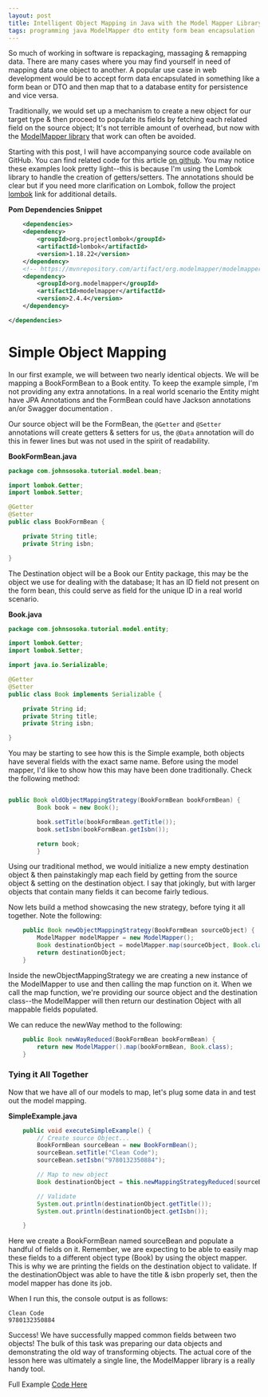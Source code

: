 ```yaml
---
layout: post
title: Intelligent Object Mapping in Java with the Model Mapper Library
tags: programming java ModelMapper dto entity form bean encapsulation
---
```


So much of working in software is repackaging, massaging & remapping data. There are many cases where you
may find yourself in need of mapping data one object to another. A popular use case in web development would 
be to accept form data encapsulated in something like a form bean or DTO and then map that to a database entity
for persistence and vice versa. 

Traditionally, we would set up a mechanism to create a new object for our target 
type & then proceed to populate its fields by fetching each related field on the source object; It's not terrible 
amount of overhead, but now with the [ModelMapper library](http://modelmapper.org/) that work can often be avoided.

Starting with this post, I will have accompanying source code available on GitHub. You can find related code for this
article [on github](https://github.com/johnsosoka/code-examples/tree/main/java/object-mapping). You may notice these 
examples look pretty light--this is because I'm using the Lombok library to handle the creation of getters/setters. The 
annotations should be clear but if you need more clarification on Lombok, follow the project [lombok](https://projectlombok.org/) 
link for additional details.

**Pom Dependencies Snippet**
```xml
    <dependencies>
    <dependency>
        <groupId>org.projectlombok</groupId>
        <artifactId>lombok</artifactId>
        <version>1.18.22</version>
    </dependency>
    <!-- https://mvnrepository.com/artifact/org.modelmapper/modelmapper -->
    <dependency>
        <groupId>org.modelmapper</groupId>
        <artifactId>modelmapper</artifactId>
        <version>2.4.4</version>
    </dependency>

</dependencies>
```

# Simple Object Mapping

In our first example, we will between two nearly identical objects. We will be mapping a BookFormBean to a Book entity. 
To keep the example simple, I'm not providing any extra annotations. In a real world scenario the Entity might have 
JPA Annotations and the FormBean could have Jackson annotations an/or Swagger documentation .

Our source object will be the FormBean, the `@Getter` and `@Setter` annotations will create getters & setters for us, 
the `@Data` annotation will do this in fewer lines but was not used in the spirit of readability.

**BookFormBean.java**
```java
package com.johnsosoka.tutorial.model.bean;

import lombok.Getter;
import lombok.Setter;

@Getter
@Setter
public class BookFormBean {

    private String title;
    private String isbn;

}
```

The Destination object will be a Book our Entity package, this may be the object we use for dealing with 
the database; It has an ID field not present on the form bean, this could serve as field for the unique ID in a real 
world scenario.

**Book.java**
```java
package com.johnsosoka.tutorial.model.entity;

import lombok.Getter;
import lombok.Setter;

import java.io.Serializable;

@Getter
@Setter
public class Book implements Serializable {

    private String id;
    private String title;
    private String isbn;

}
```

You may be starting to see how this is the Simple example, both objects have several fields with the exact same name.
Before using the model mapper, I'd like to show how this may have been done traditionally. Check the following method:

```java

public Book oldObjectMappingStrategy(BookFormBean bookFormBean) {
        Book book = new Book();

        book.setTitle(bookFormBean.getTitle());
        book.setIsbn(bookFormBean.getIsbn());

        return book;
        }

```

Using our traditional method, we would initialize a new empty destination object & then painstakingly map each field by
getting from the source object & setting on the destination object. I say that jokingly, but with larger objects that
contain many fields it can become fairly tedious.

Now lets build a method showcasing the new strategy, before tying it all together. Note the following: 

```java
    public Book newObjectMappingStrategy(BookFormBean sourceObject) {
        ModelMapper modelMapper = new ModelMapper();
        Book destinationObject = modelMapper.map(sourceObject, Book.class);
        return destinationObject;
    }
```

Inside the newObjectMappingStrategy we are creating a new instance of the ModelMapper to use and then calling the map function on it.
When we call the map function, we're providing our source object and the destination class--the ModelMapper will then
return our destination Object with all mappable fields populated. 

We can reduce the newWay method to the following:

```java
    public Book newWayReduced(BookFormBean bookFormBean) {
        return new ModelMapper().map(bookFormBean, Book.class);
    }
```

### Tying it All Together

Now that we have all of our models to map, let's plug some data in and test out the model mapping. 

**SimpleExample.java**
```java
    public void executeSimpleExample() {
        // Create source Object...
        BookFormBean sourceBean = new BookFormBean();
        sourceBean.setTitle("Clean Code");
        sourceBean.setIsbn("9780132350884");

        // Map to new object
        Book destinationObject = this.newMappingStrategyReduced(sourceBean);

        // Validate
        System.out.println(destinationObject.getTitle());
        System.out.println(destinationObject.getIsbn());

    }
```

Here we create a BookFormBean named sourceBean and populate a handful of fields on it. Remember, we are expecting to be
able to easily map these fields to a different object type (Book) by using the object mapper. This is why we are printing
the fields on the destination object to validate. If the destinationObject was able to have the title & isbn properly set, 
then the model mapper has done its job.

When I run this, the console output is as follows:

```shell
Clean Code
9780132350884
```

Success! We have successfully mapped common fields between two objects! The bulk of this task was preparing our data
objects and demonstrating the old way of transforming objects. The actual core of the lesson here was ultimately a single
line, the ModelMapper library is a really handy tool.

Full Example [Code Here](https://github.com/johnsosoka/code-examples/tree/main/java/object-mapping)